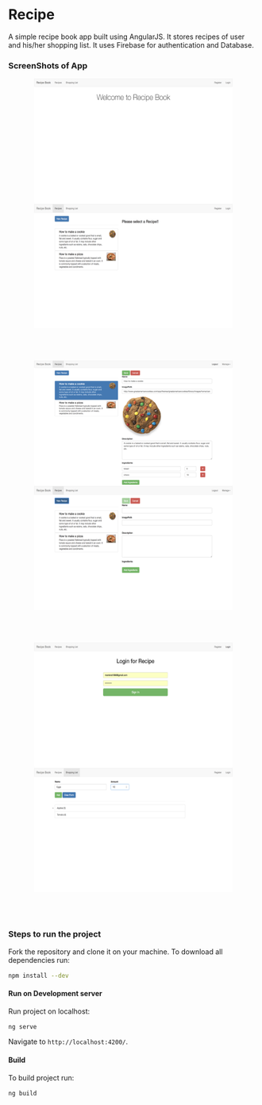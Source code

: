 # Recipe

A simple recipe book app built using AngularJS. It stores recipes of user and his/her shopping list. It uses Firebase for authentication and Database.

### ScreenShots of App

<p align="center">
<img src="screenshots/recipe-main.png" height = "250" width="400">
<img src="screenshots/recipe-recipes.png" height = "250" width="400">
</p>
<br/><br/>
<p align="center">
<img src="screenshots/recipe-edit.png" height = "250" width="400">
<img src="screenshots/recipe-new.png" height = "250" width="400"><br/>
</p>
<br/><br/>
<p align="center">
<img src="screenshots/recipe-login.png" height = "250" width="400">
<img src="screenshots/recipe-shopping.png" height = "250" width="400"><br/>
</p>
<br/>
<br/>


### Steps to run the project

Fork the repository and clone it on your machine.
To download all dependencies run:

```bash
npm install --dev
```


#### Run on Development server

Run project on localhost:

```bash
ng serve
``` 
Navigate to `http://localhost:4200/`.

#### Build

To build project run:

```bash
ng build
```

